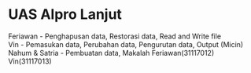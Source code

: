 # UAS Alpro Lanjut  
    
  Feriawan - Penghapusan data, Restorasi data, Read and Write file  
  Vin - Pemasukan data, Perubahan data, Pengurutan data, Output (Micin)  
  Nahum & Satria - Pembuatan data, Makalah
  Feriawan(31117012)
  Vin(31117013)
